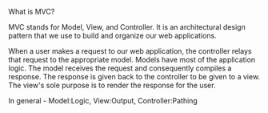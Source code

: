 What is MVC?

MVC stands for Model, View, and Controller. It is an architectural design pattern that we
use to build and organize our web applications.

When a user makes a request to our web application, the controller relays that request to the appropriate model. Models have most of the application logic. The model receives the request and consequently compiles a response. The response is given back to the controller to be given to a view. The view's sole purpose is to render the response for the user.

In general - Model:Logic, View:Output, Controller:Pathing